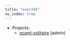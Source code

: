 ```yaml
---
title: "user245"
no_index: true
---
```


* Projects:
  * [ocaml-solitaire](/projects/ocaml-solitaire/) (admin)
